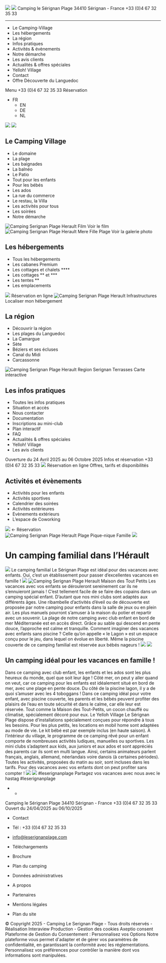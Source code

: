 ![](https://www.leserignanplage.com/wp-content/uploads/2020/02/logo-serignan-plage-mobile.png) ![](https://www.leserignanplage.com/wp-content/uploads/2020/04/logo-reduced.png)
Camping le Sérignan Plage 34410 Sérignan - France +33 (0)4 67 32 35 33
  *   *   *   *   *   * 

  * Le Camping-Village
  * Les hébergements
  * La région
  * Infos pratiques
  * Activités & évènements
  * Notre démarche
  * Les avis clients
  * Actualités & offres spéciales
  * Yelloh! Village
  * Contact
  * Offre Découverte du Languedoc


Menu
+33 (0)4 67 32 35 33 Réservation
  * FR 
    * EN
    * DE
    * NL


![](https://www.leserignanplage.com/wp-content/uploads/2020/02/logo-yelloh-mobile.png)
![](https://www.leserignanplage.com/wp-content/uploads/2020/03/starfish.png)
## Le Camping Village
  * Le domaine
  * La plage
  * Les baignades
  * La balnéo
  * Le Patio
  * Tout pour les enfants
  * Pour les bébés
  * Les ados
  * La rue du commerce
  * Le restau, la Villa
  * Les activités pour tous
  * Les soirées
  * Notre démarche


![Camping Serignan Plage Herault Film](https://www.leserignanplage.com/wp-content/uploads/2020/03/serignan_plage_visuel_video-256x171.jpg) Voir le film
![Camping Serignan Plage Herault Mere Fille Plage](https://www.leserignanplage.com/wp-content/uploads/2020/03/serignan_plage_femme_enfant_plage-256x171.jpg) Voir la galerie photo
## Les hébergements
  * Tous les hébergements
  * Les cabanes Premium
  * Les cottages et chalets ****
  * Les cottages ** et ***
  * Les tentes **
  * Les emplacements


![](https://www.leserignanplage.com/wp-content/uploads/2020/02/camping-bord-de-mer-256x171.jpg) Réservation en ligne
![Camping Serignan Plage Herault Infrastructures](https://www.leserignanplage.com/wp-content/uploads/2020/02/serignan_plage_baignades_piscine_lagon_10-256x171.jpg) Localiser mon hébergement
## La région
  * Découvrir la région
  * Les plages du Languedoc
  * La Camargue
  * Sète
  * Béziers et ses écluses
  * Canal du Midi
  * Carcassonne


![Camping Serignan Plage Herault Region Serignan Terrasses](https://www.leserignanplage.com/wp-content/uploads/2020/04/region_serignan-256x171.jpg) Carte interactive
## Les infos pratiques
  * Toutes les infos pratiques
  * Situation et accès
  * Nous contacter
  * Documentation
  * Inscriptions au mini-club
  * Plan interactif
  * FAQ
  * Actualités & offres spéciales
  * Yelloh! Village
  * Les avis clients


Ouverture du 24 Avril 2025 au 06 Octobre 2025
Infos et réservation +33 (0)4 67 32 35 33
![](https://www.leserignanplage.com/wp-content/uploads/2020/02/serignan_plage_baignades_piscine_lagon_10-256x171.jpg) Réservation en ligne Offres, tarifs et disponibilités
## Activités et évènements
  * Activités pour les enfants
  * Activités sportives
  * Calendrier des soirées
  * Activités extérieures
  * Evènements extérieurs
  * L’espace de Coworking


![](https://www.leserignanplage.com/wp-content/uploads/2020/03/plantes.png)
←
Réservation
![Camping Serignan Plage Herault Plage Pique-nique Famille](https://www.leserignanplage.com/wp-content/uploads/2020/04/serignan_plage_domaine_16-640x427.jpg) ![](https://www.leserignanplage.com/wp-content/uploads/2020/04/serignan_plage_domaine_16-640x427.jpg)
# Un camping familial dans l’Hérault
![](https://www.leserignanplage.com/wp-content/uploads/2020/02/logo-yelloh-mobile.png)
Le camping familial Le Sérignan Plage est idéal pour des vacances avec enfants. Oui, c’est un établissement pour passer d’excellentes vacances en famille !
![](https://www.leserignanplage.com/wp-content/uploads/2020/02/separator-mobile.png)
![Camping Serignan Plage Herault Maison des Tout Petits](https://www.leserignanplage.com/wp-content/uploads/2020/05/serignan_plage_yelloh_village_cover-312x312.jpg)
Les vacances avec vos enfants se dérouleront sereinement car ils ne s’ennuieront jamais ! C’est tellement facile de se faire des copains dans un camping spécial enfant. D’autant que nos mini clubs sont adaptés aux différents âges. Une ribambelle d’activités d’éveil ou de découverte est proposée par notre camping pour enfants dans la salle de jeux ou en plein air. Les plus manuels pourront s’amuser à la maison du potier et repartir avec un souvenir.
La plage de notre camping avec club enfant en bord de mer Méditerranée est en accès direct. Grâce au sable qui descend en pente douce, l’approche est calme et tranquille. Comment imaginer des vacances avec enfants sans piscine ? Celle qu’on appelle « le Lagon » est un espace conçu pour le jeu, dans lequel on évolue en liberté. Même la piscine couverte de ce camping familial est réservée aux bébés nageurs !
![](https://www.leserignanplage.com/wp-content/themes/serignan/img/plante-1-1.svg) ![](https://www.leserignanplage.com/wp-content/themes/serignan/img/plante-2-1.svg)
## Un camping idéal pour les vacances en famille ! 
Dans ce camping avec club enfant, les enfants et les ados sont les plus heureux du monde, quel que soit leur âge !
Côté mer, on peut y aller quand on veut, car ce camping pour les enfants est idéalement situé en bord de mer, avec une plage en pente douce. Du côté de la piscine lagon, il y a de quoi s’amuser avec les 4 toboggans ! Dans ce camping idéal pour votre enfant, avec piscine couverte, les parents et les bébés peuvent profiter des plaisirs de l’eau en toute sécurité et dans le calme, car elle leur est réservée. Tout comme la Maison des Tout-Petits, un cocon chauffé ou climatisé, spécialement décoré pour eux.
Le Yelloh Village Le Sérignan Plage dispose d’installations spécialement conçues pour répondre à tous les besoins. Pour les plus petits, les locations en mobil home sont adaptées au mode de vie. Le kit bébé est par exemple inclus (en haute saison).
À l’intérieur du village, le programme de ce camping rêvé pour un enfant comporte de nombreuses activités ludiques, manuelles ou sportives. Les mini clubs s’adaptent aux kids, aux juniors et aux ados et sont appréciés des parents car ils sont en multi langue. Ainsi, certains animateurs parlent français, anglais, allemand, néerlandais voire danois (à certaines périodes).
Toutes les activités, proposées du matin au soir, sont incluses dans les tarifs. Pour des vacances avec vos enfants dont on peut profiter sans compter !
![](https://www.leserignanplage.com/wp-content/themes/serignan/img/plante-1-2.svg) ![](https://www.leserignanplage.com/wp-content/themes/serignan/img/plante-2-2.svg)
#leserignanplage
Partagez vos vacances avec nous avec le hastag #leserignanplage
  *   * 

Camping le Sérignan Plage 34410 Sérignan - France +33 (0)4 67 32 35 33 
Ouvert du 24/04/2025 au 06/10/2025 
  * Contact
  * Tél : +33 (0)4 67 32 35 33
  * info@leserignanplage.com


  * Téléchargements
  * Brochure
  * Plan du camping
  * Données administratives


  * A propos
  * Partenaires
  * Mentions légales
  * Plan du site


© Copyright 2025 - Camping Le Serignan Plage - Tous droits réservés - Réalisation Interaview Production - Gestion des cookies
Axeptio consent
Plateforme de Gestion du Consentement : Personnalisez vos Options
Notre plateforme vous permet d'adapter et de gérer vos paramètres de confidentialité, en garantissant la conformité avec les réglementations. Personnalisez vos préférences pour contrôler la manière dont vos informations sont manipulées.

